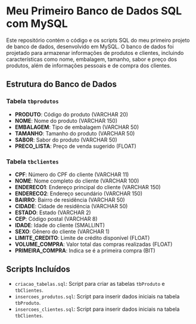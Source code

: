 # Meu Primeiro Banco de Dados SQL com MySQL

Este repositório contém o código e os scripts SQL do meu primeiro projeto de banco de dados, desenvolvido em MySQL. O banco de dados foi projetado para armazenar informações de produtos e clientes, incluindo características como nome, embalagem, tamanho, sabor e preço dos produtos, além de informações pessoais e de compra dos clientes.

## Estrutura do Banco de Dados

### Tabela `tbprodutos`

- **PRODUTO**: Código do produto (VARCHAR 20)
- **NOME**: Nome do produto (VARCHAR 150)
- **EMBALAGEM**: Tipo de embalagem (VARCHAR 50)
- **TAMANHO**: Tamanho do produto (VARCHAR 50)
- **SABOR**: Sabor do produto (VARCHAR 50)
- **PRECO_LISTA**: Preço de venda sugerido (FLOAT)

### Tabela `tbclientes`

- **CPF**: Número do CPF do cliente (VARCHAR 11)
- **NOME**: Nome completo do cliente (VARCHAR 100)
- **ENDERECO1**: Endereço principal do cliente (VARCHAR 150)
- **ENDERECO2**: Endereço secundário (VARCHAR 150)
- **BAIRRO**: Bairro de residência (VARCHAR 50)
- **CIDADE**: Cidade de residência (VARCHAR 50)
- **ESTADO**: Estado (VARCHAR 2)
- **CEP**: Código postal (VARCHAR 8)
- **IDADE**: Idade do cliente (SMALLINT)
- **SEXO**: Gênero do cliente (VARCHAR 1)
- **LIMITE_CREDITO**: Limite de crédito disponível (FLOAT)
- **VOLUME_COMPRA**: Valor total das compras realizadas (FLOAT)
- **PRIMEIRA_COMPRA**: Indica se é a primeira compra (BIT)

## Scripts Incluídos

- `criacao_tabelas.sql`: Script para criar as tabelas `tbProduto` e `tbClientes`.
- `insercoes_produtos.sql`: Script para inserir dados iniciais na tabela `tbProduto`.
- `insercoes_clientes.sql`: Script para inserir dados iniciais na tabela `tbClientes`.

